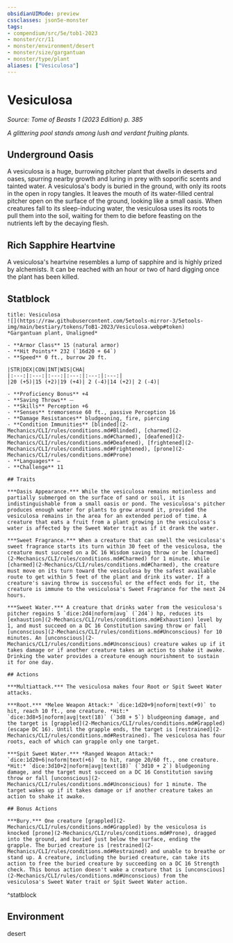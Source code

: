 ```yaml
---
obsidianUIMode: preview
cssclasses: json5e-monster
tags:
- compendium/src/5e/tob1-2023
- monster/cr/11
- monster/environment/desert
- monster/size/gargantuan
- monster/type/plant
aliases: ["Vesiculosa"]
---
```

# Vesiculosa
*Source: Tome of Beasts 1 (2023 Edition) p. 385*  

*A glittering pool stands among lush and verdant fruiting plants.*

## Underground Oasis

A vesiculosa is a huge, burrowing pitcher plant that dwells in deserts and oases, spurring nearby growth and luring in prey with soporific scents and tainted water. A vesiculosa's body is buried in the ground, with only its roots in the open in ropy tangles. It leaves the mouth of its water-filled central pitcher open on the surface of the ground, looking like a small oasis. When creatures fall to its sleep-inducing water, the vesiculosa uses its roots to pull them into the soil, waiting for them to die before feasting on the nutrients left by the decaying flesh.

## Rich Sapphire Heartvine

A vesiculosa's heartvine resembles a lump of sapphire and is highly prized by alchemists. It can be reached with an hour or two of hard digging once the plant has been killed.

## Statblock

```ad-statblock
title: Vesiculosa
![](https://raw.githubusercontent.com/5etools-mirror-3/5etools-img/main/bestiary/tokens/ToB1-2023/Vesiculosa.webp#token)
*Gargantuan plant, Unaligned*

- **Armor Class** 15 (natural armor)
- **Hit Points** 232 (`16d20 + 64`)
- **Speed** 0 ft., burrow 20 ft.

|STR|DEX|CON|INT|WIS|CHA|
|:---:|:---:|:---:|:---:|:---:|:---:|
|20 (+5)|15 (+2)|19 (+4)| 2 (-4)|14 (+2)| 2 (-4)|

- **Proficiency Bonus** +4
- **Saving Throws** ⏤
- **Skills** Perception +6
- **Senses** tremorsense 60 ft., passive Perception 16
- **Damage Resistances** bludgeoning, fire, piercing
- **Condition Immunities** [blinded](2-Mechanics/CLI/rules/conditions.md#Blinded), [charmed](2-Mechanics/CLI/rules/conditions.md#Charmed), [deafened](2-Mechanics/CLI/rules/conditions.md#Deafened), [frightened](2-Mechanics/CLI/rules/conditions.md#Frightened), [prone](2-Mechanics/CLI/rules/conditions.md#Prone)
- **Languages** —
- **Challenge** 11

## Traits

***Oasis Appearance.*** While the vesiculosa remains motionless and partially submerged on the surface of sand or soil, it is indistinguishable from a small oasis or pond. The vesiculosa's pitcher produces enough water for plants to grow around it, provided the vesiculosa remains in the area for an extended period of time. A creature that eats a fruit from a plant growing in the vesiculosa's water is affected by the Sweet Water trait as if it drank the water.

***Sweet Fragrance.*** When a creature that can smell the vesiculosa's sweet fragrance starts its turn within 30 feet of the vesiculosa, the creature must succeed on a DC 16 Wisdom saving throw or be [charmed](2-Mechanics/CLI/rules/conditions.md#Charmed) for 1 minute. While [charmed](2-Mechanics/CLI/rules/conditions.md#Charmed), the creature must move on its turn toward the vesiculosa by the safest available route to get within 5 feet of the plant and drink its water. If a creature's saving throw is successful or the effect ends for it, the creature is immune to the vesiculosa's Sweet Fragrance for the next 24 hours.

***Sweet Water.*** A creature that drinks water from the vesiculosa's pitcher regains 5 `dice:2d4|noform|avg` (`2d4`) hp, reduces its [exhaustion](2-Mechanics/CLI/rules/conditions.md#Exhaustion) level by 1, and must succeed on a DC 16 Constitution saving throw or fall [unconscious](2-Mechanics/CLI/rules/conditions.md#Unconscious) for 10 minutes. An [unconscious](2-Mechanics/CLI/rules/conditions.md#Unconscious) creature wakes up if it takes damage or if another creature takes an action to shake it awake. Drinking the water provides a creature enough nourishment to sustain it for one day.

## Actions

***Multiattack.*** The vesiculosa makes four Root or Spit Sweet Water attacks.

***Root.*** *Melee Weapon Attack:* `dice:1d20+9|noform|text(+9)` to hit, reach 10 ft., one creature. *Hit:* `dice:3d8+5|noform|avg|text(18)` (`3d8 + 5`) bludgeoning damage, and the target is [grappled](2-Mechanics/CLI/rules/conditions.md#Grappled) (escape DC 16). Until the grapple ends, the target is [restrained](2-Mechanics/CLI/rules/conditions.md#Restrained). The vesiculosa has four roots, each of which can grapple only one target.

***Spit Sweet Water.*** *Ranged Weapon Attack:* `dice:1d20+6|noform|text(+6)` to hit, range 20/60 ft., one creature. *Hit:* `dice:3d10+2|noform|avg|text(18)` (`3d10 + 2`) bludgeoning damage, and the target must succeed on a DC 16 Constitution saving throw or fall [unconscious](2-Mechanics/CLI/rules/conditions.md#Unconscious) for 1 minute. The target wakes up if it takes damage or if another creature takes an action to shake it awake.

## Bonus Actions

***Bury.*** One creature [grappled](2-Mechanics/CLI/rules/conditions.md#Grappled) by the vesiculosa is knocked [prone](2-Mechanics/CLI/rules/conditions.md#Prone), dragged into the ground, and buried just below the surface, ending the grapple. The buried creature is [restrained](2-Mechanics/CLI/rules/conditions.md#Restrained) and unable to breathe or stand up. A creature, including the buried creature, can take its action to free the buried creature by succeeding on a DC 16 Strength check. This bonus action doesn't wake a creature that is [unconscious](2-Mechanics/CLI/rules/conditions.md#Unconscious) from the vesiculosa's Sweet Water trait or Spit Sweet Water action.
```
^statblock

## Environment

desert